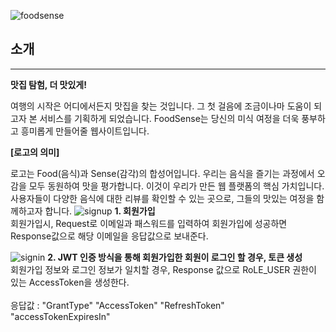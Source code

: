 ![foodsense](https://github.com/ShinMinOh/Review/assets/74702677/39e8d677-95de-415c-b86d-02af9b27d34d)
## 소개

---

**맛집 탐험, 더 맛있게!**

여행의 시작은 어디에서든지 맛집을 찾는 것입니다.  그 첫 걸음에 조금이나마 도움이 되고자 본 서비스를 기획하게 되었습니다. FoodSense는 당신의 미식 여정을 더욱 풍부하고 흥미롭게 만들어줄 웹사이트입니다.

**[로고의 의미]**

로고는 Food(음식)과 Sense(감각)의 합성어입니다. 우리는 음식을 즐기는 과정에서 오감을 모두 동원하여 맛을 평가합니다. 이것이 우리가 만든 웹 플랫폼의 핵심 가치입니다. 사용자들이 다양한 음식에 대한 리뷰를 확인할 수 있는 곳으로, 그들의 맛있는 여정을 함께하고자 합니다.
![signup](https://github.com/ShinMinOh/Review/assets/74702677/0c8ca013-953a-43aa-9d17-ba05c0f0f6fa)
<b>1. 회원가입</b>
<br>
회원가입시, Request로 이메일과 패스워드를 입력하여 회원가입에 성공하면 Response값으로 해당 이메일을 응답값으로 보내준다.
</br>

![signin](https://github.com/ShinMinOh/Review/assets/74702677/3f97bed5-0d38-450f-8496-c42afe70862d)
<b>2. JWT 인증 방식을 통해 회원가입한 회원이 로그인 할 경우, 토큰 생성</b>
<br>
회원가입 정보와 로그인 정보가 일치할 경우, Response 값으로 RoLE_USER 권한이 있는 AccessToken을 생성한다. 
</br>
<br>
응답값 : "GrantType" "AccessToken" "RefreshToken" "accessTokenExpiresIn" 
</br>
